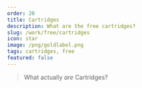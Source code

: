 ```yaml
---
order: 20
title: Cartridges
description: What are the free cartridges?
slug: /work/free/cartridges
icon: star
image: /png/goldlabel.png
tags: cartridges, free
featured: false
---
```


> What actually _are_ Cartridges?
